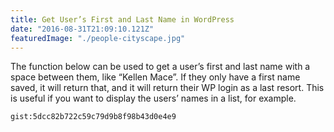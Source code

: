 ```yaml
---
title: Get User’s First and Last Name in WordPress
date: "2016-08-31T21:09:10.121Z"
featuredImage: "./people-cityscape.jpg"
---
```


The function below can be used to get a user’s first and last name with a space between them, like “Kellen Mace”. If they only have a first name saved, it will return that, and it will return their WP login as a last resort. This is useful if you want to display the users’ names in a list, for example.

`gist:5dcc82b722c59c79d9b8f98b43d0e4e9`
